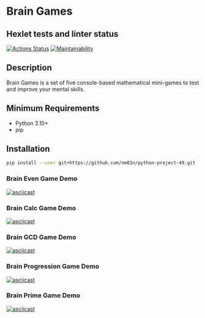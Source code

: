 # Brain Games

## Hexlet tests and linter status
[![Actions Status](https://github.com/nm01n/python-project-49/actions/workflows/hexlet-check.yml/badge.svg)](https://github.com/nm01n/python-project-49/actions)
[![Maintainability](https://api.codeclimate.com/v1/badges/a99a88d28ad37a79dbf6/maintainability)](https://codeclimate.com/github/codeclimate/codeclimate/maintainability)

## Description
Brain Games is a set of five console-based mathematical mini-games to test and improve your mental skills.

## Minimum Requirements
- Python 3.10+
- pip

## Installation
```bash
pip install --user git+https://github.com/nm01n/python-project-49.git
```

### Brain Even Game Demo
[![asciicast](https://asciinema.org/a/bFL3QZaLPRTRfVyc3O9wzloSA)](https://asciinema.org/a/bFL3QZaLPRTRfVyc3O9wzloSA)

### Brain Calc Game Demo
[![asciicast](https://asciinema.org/a/rDAyzOUUoUBFxp55l3nxHC4wT)](https://asciinema.org/a/rDAyzOUUoUBFxp55l3nxHC4wT)

### Brain GCD Game Demo
[![asciicast](https://asciinema.org/a/Fggm0Q8TmZzSt3OvfxYahjQNV)](https://asciinema.org/a/Fggm0Q8TmZzSt3OvfxYahjQNV)

### Brain Progression Game Demo
[![asciicast](https://asciinema.org/a/EPuoAOMf1kBFV3mIc9TkLyPMH)](https://asciinema.org/a/EPuoAOMf1kBFV3mIc9TkLyPMH)

### Brain Prime Game Demo
[![asciicast](https://asciinema.org/a/6GeqAyIJpKf5ErhvpnZH1VIRQ)](https://asciinema.org/a/6GeqAyIJpKf5ErhvpnZH1VIRQ)
